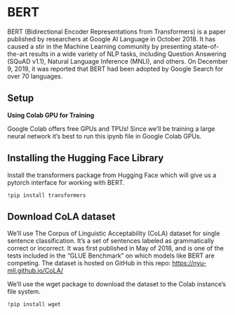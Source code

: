 # BERT

BERT (Bidirectional Encoder Representations from Transformers) is a paper published by researchers at Google AI Language in October 2018. It has caused a stir in the Machine Learning community by presenting state-of-the-art results in a wide variety of NLP tasks, including Question Answering (SQuAD v1.1), Natural Language Inference (MNLI), and others. On December 9, 2019, it was reported that BERT had been adopted by Google Search for over 70 languages.

## Setup

**Using Colab GPU for Training**

Google Colab offers free GPUs and TPUs! Since we’ll be training a large neural network it’s best to run this ipynb file in Google Colab GPUs.

## Installing the Hugging Face Library

Install the transformers package from Hugging Face which will give us a pytorch interface for working with BERT. 

`!pip install transformers`

## Download CoLA dataset

We’ll use The Corpus of Linguistic Acceptability (CoLA) dataset for single sentence classification. It’s a set of sentences labeled as grammatically correct or incorrect. It was first published in May of 2018, and is one of the tests included in the “GLUE Benchmark” on which models like BERT are competing. The dataset is hosted on GitHub in this repo: https://nyu-mll.github.io/CoLA/

We’ll use the wget package to download the dataset to the Colab instance’s file system.

`!pip install wget`

